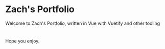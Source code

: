 # Zach's Portfolio

Welcome to Zach's Portfolio, written in Vue with Vuetify and other tooling
#
Hope you enjoy.